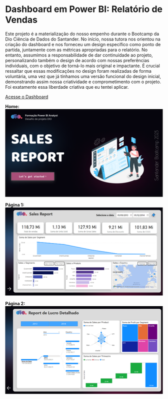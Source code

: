 # Dashboard em Power BI: Relatório de Vendas

Este projeto é a materialização do nosso empenho durante o Bootcamp da Dio  Ciência de Dados do Santander. No início, nossa tutora nos orientou na criação do dashboard e nos forneceu um design específico como ponto de partida, juntamente com as métricas apropriadas para o relatório. No entanto, assumimos a responsabilidade de dar continuidade ao projeto, personalizando também o design de acordo com nossas preferências individuais, com o objetivo de torná-lo mais original e impactante. É crucial ressaltar que essas modificações no design foram realizadas de forma voluntária, uma vez que já tínhamos uma versão funcional do design inicial, demonstrando assim nossa criatividade e comprometimento com o projeto. Foi exatamente essa liberdade criativa que eu tentei aplicar.

[Acesse o Dashboard](https://app.powerbi.com/view?r=eyJrIjoiN2UxNWM3YjgtMjc5Mi00MjM2LWJkODAtM2IwM2D4YWUwYmJiIiwidCI6IjNhODM4YzA1LTlkODctNGE5Mi1hNDcyLTI2OTg1NTIwM2NjYyJ9)

**Home:**
![Home](https://github.com/RaayaneGomes97/desafio-dio-sales_report/blob/main/home.png)

**Página 1:**
![Página 1](https://github.com/RaayaneGomes97/desafio-dio-sales_report/blob/main/pagina_1.png)

**Página 2:**
![Página 2](https://github.com/RaayaneGomes97/desafio-dio-sales_report/blob/main/pagina_2.png)

